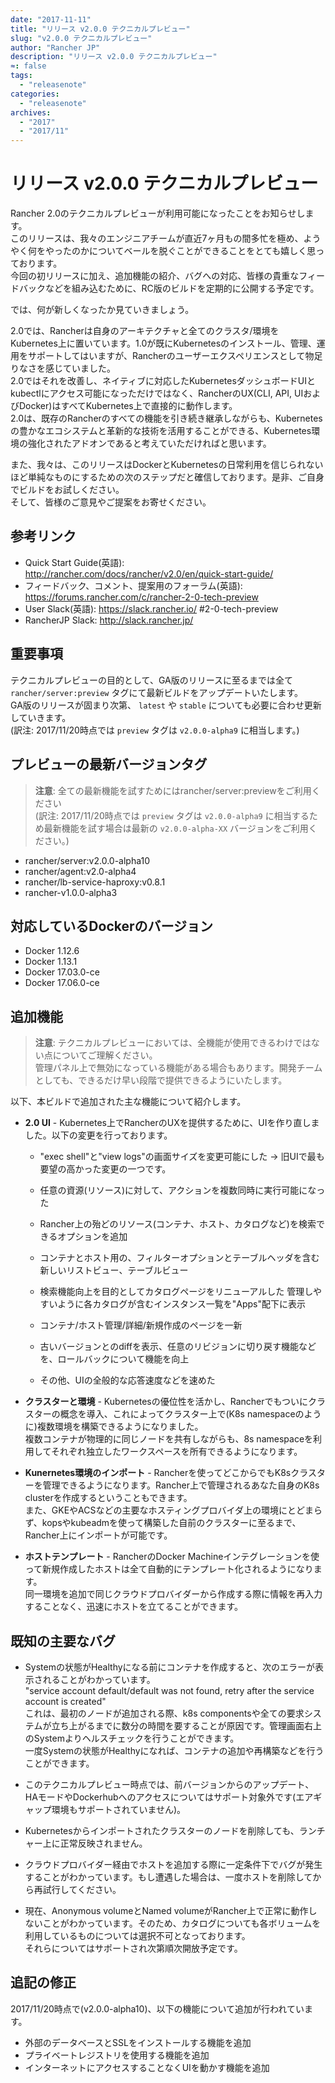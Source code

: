 ```yaml
---
date: "2017-11-11"
title: "リリース v2.0.0 テクニカルプレビュー"
slug: "v2.0.0 テクニカルプレビュー"
author: "Rancher JP"
description: "リリース v2.0.0 テクニカルプレビュー"
≈: false
tags:
  - "releasenote"
categories:
  - "releasenote"
archives:
  - "2017"
  - "2017/11"
---
```


# リリース v2.0.0 テクニカルプレビュー

Rancher 2.0のテクニカルプレビューが利用可能になったことをお知らせします。<br>
このリリースは、我々のエンジニアチームが直近7ヶ月もの間多忙を極め、ようやく何をやったのかについてベールを脱ぐことができることをとても嬉しく思っております。<br>
今回の初リリースに加え、追加機能の紹介、バグへの対応、皆様の貴重なフィードバックなどを組み込むために、RC版のビルドを定期的に公開する予定です。

では、何が新しくなったか見ていきましょう。

2.0では、Rancherは自身のアーキテクチャと全てのクラスタ/環境をKubernetes上に置いています。1.0が既にKubernetesのインストール、管理、運用をサポートしてはいますが、Rancherのユーザーエクスペリエンスとして物足りなさを感じていました。<br>
2.0ではそれを改善し、ネイティブに対応したKubernetesダッシュボードUIとkubectlにアクセス可能になっただけではなく、RancherのUX(CLI, API, UIおよびDocker)はすべてKubernetes上で直接的に動作します。<br>
2.0は、既存のRancherのすべての機能を引き続き継承しながらも、Kubernetesの豊かなエコシステムと革新的な技術を活用することができる、Kubernetes環境の強化されたアドオンであると考えていただければと思います。<br>

また、我々は、このリリースはDockerとKubernetesの日常利用を信じられないほど単純なものにするための次のステップだと確信しております。是非、ご自身でビルドをお試しください。<br>
そして、皆様のご意見やご提案をお寄せください。

## 参考リンク
- Quick Start Guide(英語): http://rancher.com/docs/rancher/v2.0/en/quick-start-guide/
- フィードバック、コメント、提案用のフォーラム(英語): https://forums.rancher.com/c/rancher-2-0-tech-preview
- User Slack(英語): https://slack.rancher.io/ #2-0-tech-preview
- RancherJP Slack: http://slack.rancher.jp/

## 重要事項
テクニカルプレビューの目的として、GA版のリリースに至るまでは全て `rancher/server:preview` タグにて最新ビルドをアップデートいたします。<br>
GA版のリリースが固まり次第、 `latest` や `stable` についても必要に合わせ更新していきます。  
(訳注: 2017/11/20時点では `preview` タグは `v2.0.0-alpha9` に相当します。)

## プレビューの最新バージョンタグ
> **注意**: 全ての最新機能を試すためにはrancher/server:previewをご利用ください  
  (訳注: 2017/11/20時点では `preview` タグは `v2.0.0-alpha9` に相当するため最新機能を試す場合は最新の `v2.0.0-alpha-XX` バージョンをご利用ください。)

- rancher/server:v2.0.0-alpha10
- rancher/agent:v2.0-alpha4
- rancher/lb-service-haproxy:v0.8.1
- rancher-v1.0.0-alpha3

## 対応しているDockerのバージョン

- Docker 1.12.6
- Docker 1.13.1
- Docker 17.03.0-ce
- Docker 17.06.0-ce

## 追加機能

> **注意**: テクニカルプレビューにおいては、全機能が使用できるわけではない点についてご理解ください。<br>
管理パネル上で無効になっている機能がある場合もあります。開発チームとしても、できるだけ早い段階で提供できるようにいたします。

以下、本ビルドで追加された主な機能について紹介します。

- **2.0 UI** - Kubernetes上でRancherのUXを提供するために、UIを作り直しました。以下の変更を行っております。
  - "exec shell"と"view logs"の画面サイズを変更可能にした → 旧UIで最も要望の高かった変更の一つです。

  - 任意の資源(リソース)に対して、アクションを複数同時に実行可能になった
  - Rancher上の殆どのリソース(コンテナ、ホスト、カタログなど)を検索できるオプションを追加
  - コンテナとホスト用の、フィルターオプションとテーブルヘッダを含む新しいリストビュー、テーブルビュー
  - 検索機能向上を目的としてカタログページをリニューアルした 管理しやすいように各カタログが含むインスタンス一覧を"Apps"配下に表示
  - コンテナ/ホスト管理/詳細/新規作成のページを一新
  - 古いバージョンとのdiffを表示、任意のリビジョンに切り戻す機能などを、ロールバックについて機能を向上
  - その他、UIの全般的な応答速度などを速めた

- **クラスターと環境** - Kubernetesの優位性を活かし、Rancherでもついにクラスターの概念を導入、これによってクラスター上で(K8s namespaceのように)複数環境を構築できるようになりました。<br>
複数コンテナが物理的に同じノードを共有しながらも、8s namespaceを利用してそれぞれ独立したワークスペースを所有できるようになります。

- **Kunernetes環境のインポート** - Rancherを使ってどこからでもK8sクラスターを管理できるようになります。Rancher上で管理されるあなた自身のK8s clusterを作成するということもできます。<br>
また、GKEやACSなどの主要なホスティングプロバイダ上の環境にとどまらず、kopsやkubeadmを使って構築した自前のクラスターに至るまで、Rancher上にインポートが可能です。 

- **ホストテンプレート** - RancherのDocker Machineインテグレーションを使って新規作成したホストは全て自動的にテンプレート化されるようになります。<br>
同一環境を追加で同じクラウドプロバイダーから作成する際に情報を再入力することなく、迅速にホストを立てることができます。

## 既知の主要なバグ

- Systemの状態がHealthyになる前にコンテナを作成すると、次のエラーが表示されることがわかっています。<br>
"service account default/default was not found, retry after the service account is created"<br>
これは、最初のノードが追加される際、k8s componentsや全ての要求システムが立ち上がるまでに数分の時間を要することが原因です。管理画面右上のSystemよりヘルスチェックを行うことができます。<br>
一度Systemの状態がHealthyになれば、コンテナの追加や再構築などを行うことができます。

- このテクニカルプレビュー時点では、前バージョンからのアップデート、HAモードやDockerhubへのアクセスについてはサポート対象外です(エアギャップ環境もサポートされていません)。

- Kubernetesからインポートされたクラスターのノードを削除しても、ランチャー上に正常反映されません。

- クラウドプロバイダー経由でホストを追加する際に一定条件下でバグが発生することがわかっています。もし遭遇した場合は、一度ホストを削除してから再試行してください。

- 現在、Anonymous volumeとNamed volumeがRancher上で正常に動作しないことがわかっています。そのため、カタログについても各ボリュームを利用しているものについては選択不可となっております。<br>
それらについてはサポートされ次第順次開放予定です。

## 追記の修正
2017/11/20時点で(v2.0.0-alpha10)、以下の機能について追加が行われています。

- 外部のデータベースとSSLをインストールする機能を追加
- プライベートレジストリを使用する機能を追加
- インターネットにアクセスすることなくUIを動かす機能を追加
